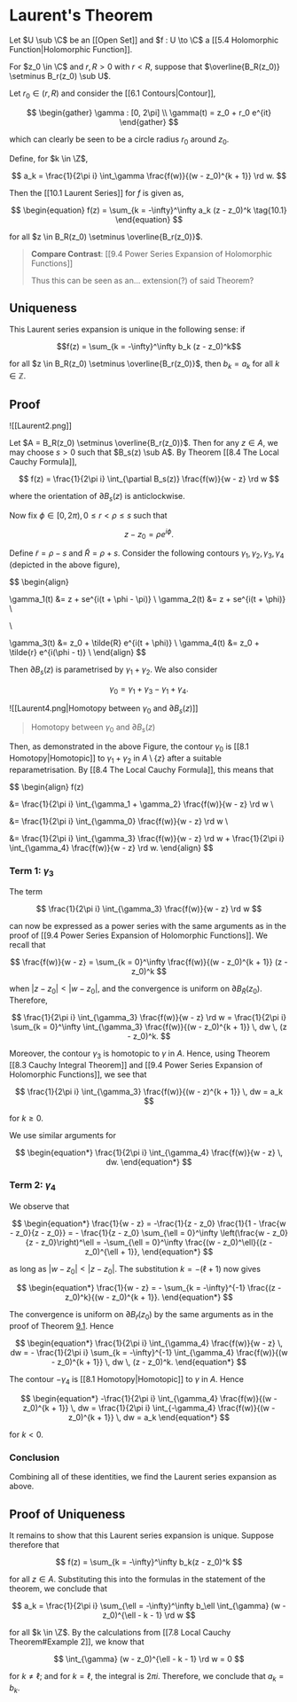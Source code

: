 # Laurent's Theorem

Let $U \sub \C$ be an [[Open Set]] and $f : U \to \C$ a [[5.4 Holomorphic Function|Holomorphic Function]].

For $z_0 \in \C$ and $r, R > 0$ with $r < R$, suppose that $\overline{B_R(z_0)} \setminus B_r(z_0) \sub U$.

Let $r_0 \in (r, R)$ and consider the [[6.1 Contours|Contour]],

$$
\begin{gather}
\gamma : [0, 2\pi] \\
\gamma(t) = z_0 + r_0 e^{it}
\end{gather}
$$

which can clearly be seen to be a circle radius $r_0$ around $z_0$.

Define, for $k \in \Z$,

$$
a_k = \frac{1}{2\pi i}
\int_\gamma \frac{f(w)}{(w - z_0)^{k + 1}} \rd w.
$$

Then the [[10.1 Laurent Series]] for $f$ is given as,

$$
\begin{equation} f(z) = \sum_{k = -\infty}^\infty a_k (z - z_0)^k \tag{10.1} \end{equation}
$$

for all $z \in B_R(z_0) \setminus \overline{B_r(z_0)}$.

> **Compare Contrast**: [[9.4 Power Series Expansion of Holomorphic Functions]]
> 
> Thus this can be seen as an... extension(?) of said Theorem?

## Uniqueness

This Laurent series expansion is unique in the following sense: if

$$f(z) = \sum_{k = -\infty}^\infty b_k (z - z_0)^k$$

for all $z \in B_R(z_0) \setminus \overline{B_r(z_0)}$, then $b_k = a_k$ for all $k \in \mathbb{Z}$.

## Proof

![[Laurent2.png]]

Let $A = B_R(z_0) \setminus \overline{B_r(z_0)}$. Then for any $z \in A$, we may choose $s > 0$ such that $B_s(z) \sub A$. By Theorem [[8.4 The Local Cauchy Formula]],

$$
f(z) = \frac{1}{2\pi i} \int_{\partial B_s(z)} \frac{f(w)}{w - z} \rd w
$$

where the orientation of $\partial B_s(z)$ is anticlockwise.

Now fix $\phi \in [0, 2\pi), 0 \le  r \lt \rho \le s$ such that

$$ z - z_0 = \rho e^{i\phi}. $$

Define $\tilde{r} = \rho - s$ and $\tilde{R} = \rho + s$. Consider the following contours $\gamma_1, \gamma_2, \gamma_3, \gamma_4$ (depicted in the above figure),

$$
\begin{align}

\gamma_1(t) &= z + se^{i(t + \phi - \pi)} \\
\gamma_2(t) &= z + se^{i(t + \phi)} \\

\\

\gamma_3(t) &= z_0 + \tilde{R} e^{i(t + \phi)} \\
\gamma_4(t) &= z_0 + \tilde{r} e^{i(\phi - t)} \\
\end{align}
$$

Then $\partial B_s(z)$ is parametrised by $\gamma_1 + \gamma_2$. We also consider

$$
\gamma_0 = \gamma_1 + \gamma_3 - \gamma_1 + \gamma_4.
$$

![[Laurent4.png|Homotopy between $\gamma_0$ and $\partial B_s(z)$]]
> Homotopy between $\gamma_0$ and $\partial B_s(z)$

Then, as demonstrated in the above Figure, the contour $\gamma_0$ is [[8.1 Homotopy|Homotopic]] to $\gamma_1 + \gamma_2$ in $A \setminus \{z\}$ after a suitable reparametrisation. By [[8.4 The Local Cauchy Formula]], this means that

$$
\begin{align}
f(z)

&= \frac{1}{2\pi i} \int_{\gamma_1 + \gamma_2} 
	\frac{f(w)}{w - z}
\rd w \\ 

&= \frac{1}{2\pi i} \int_{\gamma_0}
	\frac{f(w)}{w - z}
\rd w \\

&= \frac{1}{2\pi i} \int_{\gamma_3}
	\frac{f(w)}{w - z}
\rd w + \frac{1}{2\pi i} \int_{\gamma_4}
	\frac{f(w)}{w - z}
\rd w.
\end{align}
$$

### Term 1: $\gamma_3$

The term

$$
\frac{1}{2\pi i} \int_{\gamma_3} \frac{f(w)}{w - z} \rd w
$$

can now be expressed as a power series with the same arguments as in the proof of [[9.4 Power Series Expansion of Holomorphic Functions]]. We recall that

$$
\frac{f(w)}{w - z} = \sum_{k = 0}^\infty \frac{f(w)}{(w - z_0)^{k + 1}} (z - z_0)^k
$$

when $|z - z_0| < |w - z_0|$, and the convergence is uniform on $\partial B_{\tilde{R}}(z_0)$. Therefore,

$$
\frac{1}{2\pi i} \int_{\gamma_3} 
	\frac{f(w)}{w - z}
\rd w = \frac{1}{2\pi i} \sum_{k = 0}^\infty \int_{\gamma_3} \frac{f(w)}{(w - z_0)^{k + 1}} \, dw \, (z - z_0)^k.
$$

Moreover, the contour $\gamma_3$ is homotopic to $\gamma$ in $A$. Hence, using Theorem [[8.3 Cauchy Integral Theorem]] and [[9.4 Power Series Expansion of Holomorphic Functions]], we see that

$$
\frac{1}{2\pi i} \int_{\gamma_3} \frac{f(w)}{(w - z)^{k + 1}} \, dw = a_k
$$

for $k \ge 0$.

We use similar arguments for

$$
\begin{equation*} \frac{1}{2\pi i} \int_{\gamma_4} \frac{f(w)}{w - z} \, dw. \end{equation*}
$$

### Term 2: $\gamma_4$

We observe that

$$
\begin{equation*} \frac{1}{w - z} = -\frac{1}{z - z_0} \frac{1}{1 - \frac{w - z_0}{z - z_0}} = - \frac{1}{z - z_0} \sum_{\ell = 0}^\infty \left(\frac{w - z_0}{z - z_0}\right)^\ell = -\sum_{\ell = 0}^\infty \frac{(w - z_0)^\ell}{(z - z_0)^{\ell + 1}}, \end{equation*}
$$

as long as $|w - z_0| < |z - z_0|$. The substitution $k = - (\ell + 1)$ now gives

$$
\begin{equation*} \frac{1}{w - z} = - \sum_{k = -\infty}^{-1} \frac{(z - z_0)^k}{(w - z_0)^{k + 1}}. \end{equation*}
$$

The convergence is uniform on $\partial B_{\tilde{r}}(z_0)$ by the same arguments as in the proof of Theorem [9.1](analyticity-of-holomorphic-functions.html#thm:power-series-expansion). Hence

$$
\begin{equation*} \frac{1}{2\pi i} \int_{\gamma_4} \frac{f(w)}{w - z} \, dw = - \frac{1}{2\pi i} \sum_{k = -\infty}^{-1} \int_{\gamma_4} \frac{f(w)}{(w - z_0)^{k + 1}} \, dw \, (z - z_0)^k. \end{equation*}
$$

The contour $-\gamma_4$ is [[8.1 Homotopy|Homotopic]] to $\gamma$ in $A$. Hence

$$
\begin{equation*} -\frac{1}{2\pi i} \int_{\gamma_4} \frac{f(w)}{(w - z_0)^{k + 1}} \, dw = \frac{1}{2\pi i} \int_{-\gamma_4} \frac{f(w)}{(w - z_0)^{k + 1}} \, dw = a_k \end{equation*}
$$

for $k < 0$. 

### Conclusion

Combining all of these identities, we find the Laurent series expansion as above.

## Proof of Uniqueness

It remains to show that this Laurent series expansion is unique. Suppose therefore that

$$
f(z) = \sum_{k = -\infty}^\infty b_k(z - z_0)^k
$$

for all $z \in A$. Substituting this into the formulas in the statement of the theorem, we conclude that

$$
a_k = \frac{1}{2\pi i} \sum_{\ell = -\infty}^\infty b_\ell \int_{\gamma} (w - z_0)^{\ell - k - 1} \rd w
$$

for all $k \in \Z$. By the calculations from [[7.8 Local Cauchy Theorem#Example 2]], we know that

$$
\int_{\gamma} (w - z_0)^{\ell - k - 1} \rd w = 0
$$

for $k \neq \ell$; and for $k = \ell$, the integral is $2\pi i$. Therefore, we conclude that $a_k = b_k$.
